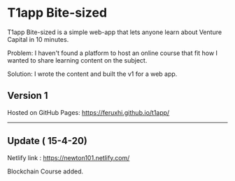 # T1app Bite-sized 

T1app Bite-sized is a simple web-app that lets anyone learn about Venture Capital in 10 minutes.

Problem: I haven't found a platform to host an online course that fit how I wanted to share learning content on the subject.

Solution: I wrote the content and built the v1 for a web app.

## Version 1


Hosted on GitHub Pages: https://feruxhi.github.io/t1app/

---------------------------------------------------
## Update ( 15-4-20)

Netlify link : https://newton101.netlify.com/

Blockchain Course added.
